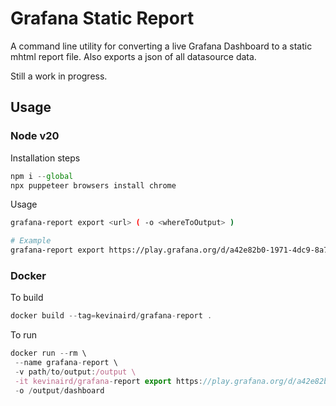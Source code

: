 # Grafana Static Report

A command line utility for converting a live Grafana Dashboard to a static mhtml report file. Also exports a json of all datasource data.

Still a work in progress.

## Usage

### Node v20

Installation steps
````js
npm i --global
npx puppeteer browsers install chrome
````

Usage
````sh
grafana-report export <url> ( -o <whereToOutput> )

# Example
grafana-report export https://play.grafana.org/d/a42e82b0-1971-4dc9-8a74-7577142f19a3/8b9cb853-54c5-51bb-b17e-8bab90267e5f
````

### Docker

To build
````javascript
docker build --tag=kevinaird/grafana-report .
````

To run
````javascript
docker run --rm \
 --name grafana-report \
 -v path/to/output:/output \
 -it kevinaird/grafana-report export https://play.grafana.org/d/a42e82b0-1971-4dc9-8a74-7577142f19a3/8b9cb853-54c5-51bb-b17e-8bab90267e5f \
 -o /output/dashboard
````